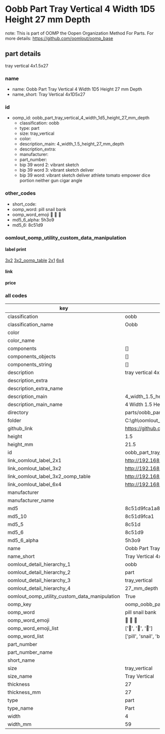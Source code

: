 # Oobb Part Tray Vertical 4 Width 1D5 Height 27 mm Depth  

note: This is part of OOMP the Oopen Organization Method For Parts. For more details: https://github.com/oomlout/oomp_base

##  part details
  



tray vertical 4x1.5x27



### name
* name: Oobb Part Tray Vertical 4 Width 1D5 Height 27 mm Depth
* name_short: Tray Vertical 4x1D5x27 
### id
* oomp_id: oobb_part_tray_vertical_4_width_1d5_height_27_mm_depth
  * classification: oobb
  * type: part
  * size: tray_vertical
  * color: 
  * description_main: 4_width_1.5_height_27_mm_depth
  * description_extra: 
  * manufacturer: 
  * part_number: 
  * bip 39 word 2: vibrant sketch
  * bip 39 word 3: vibrant sketch deliver
  * bip 39 word: vibrant sketch deliver athlete tomato empower dice portion neither gun cigar angle

### other_codes
* short_code: 
* oomp_word: pill snail bank
* oomp_word_emoji :pill: :snail: :bank:
* md5_6_alpha: 5h3o9
* md5_6: 8c51d9






### oomlout_oomp_utility_custom_data_manipulation
#### label print
[3x2](http://192.168.1.245:1112/?label=oomp%205h3o9)
[3x2_oomp_table](http://192.168.1.108:1112/?label=oomp%205h3o9)
[2x1](http://192.168.1.242:1112/?label=oomp%205h3o9)
[6x4](http://192.168.1.55:1112/?label=oomp%205h3o9)    

#### link

                              

#### price







### all codes 
| key | value |  
| --- | --- |  
| classification | oobb |  
| classification_name | Oobb |  
| color |  |  
| color_name |  |  
| components | [] |  
| components_objects | [] |  
| components_string | [] |  
| description | tray vertical 4x1.5x27 |  
| description_extra |  |  
| description_extra_name |  |  
| description_main | 4_width_1.5_height_27_mm_depth |  
| description_main_name | 4 Width 1.5 Height 27 mm Depth |  
| directory | parts/oobb_part_tray_vertical_4_width_1d5_height_27_mm_depth |  
| folder | C:\gh\oomlout_oobb_version_4_generated_parts\parts\oobb_part_tray_vertical_4_width_1d5_height_27_mm_depth |  
| github_link | https://github.com/oomlout/oomlout_oomp_part_src/tree/main/parts/oobb_part_tray_vertical_4_width_1d5_height_27_mm_depth |  
| height | 1.5 |  
| height_mm | 21.5 |  
| id | oobb_part_tray_vertical_4_width_1d5_height_27_mm_depth |  
| link_oomlout_label_2x1 | http://192.168.1.242:1112/?label=oomp%205h3o9 |  
| link_oomlout_label_3x2 | http://192.168.1.245:1112/?label=oomp%205h3o9 |  
| link_oomlout_label_3x2_oomp_table | http://192.168.1.108:1112/?label=oomp%205h3o9 |  
| link_oomlout_label_6x4 | http://192.168.1.55:1112/?label=oomp%205h3o9 |  
| manufacturer |  |  
| manufacturer_name |  |  
| md5 | 8c51d9fca1a847ad247200e274328f9b |  
| md5_10 | 8c51d9fca1 |  
| md5_5 | 8c51d |  
| md5_6 | 8c51d9 |  
| md5_6_alpha | 5h3o9 |  
| name | Oobb Part Tray Vertical 4 Width 1D5 Height 27 mm Depth |  
| name_short | Tray Vertical 4x1D5x27  |  
| oomlout_detail_hierarchy_1 | oobb |  
| oomlout_detail_hierarchy_2 | part |  
| oomlout_detail_hierarchy_3 | tray_vertical |  
| oomlout_detail_hierarchy_4 | 27_mm_depth |  
| oomlout_oomp_utility_custom_data_manipulation | True |  
| oomp_key | oomp_oobb_part_tray_vertical_4_width_1d5_height_27_mm_depth |  
| oomp_word | pill snail bank |  
| oomp_word_emoji | :pill: :snail: :bank: |  
| oomp_word_emoji_list | [':pill:', ':snail:', ':bank:'] |  
| oomp_word_list | ['pill', 'snail', 'bank'] |  
| part_number |  |  
| part_number_name |  |  
| short_name |  |  
| size | tray_vertical |  
| size_name | Tray Vertical |  
| thickness | 27 |  
| thickness_mm | 27 |  
| type | part |  
| type_name | Part |  
| width | 4 |  
| width_mm | 59 |  
